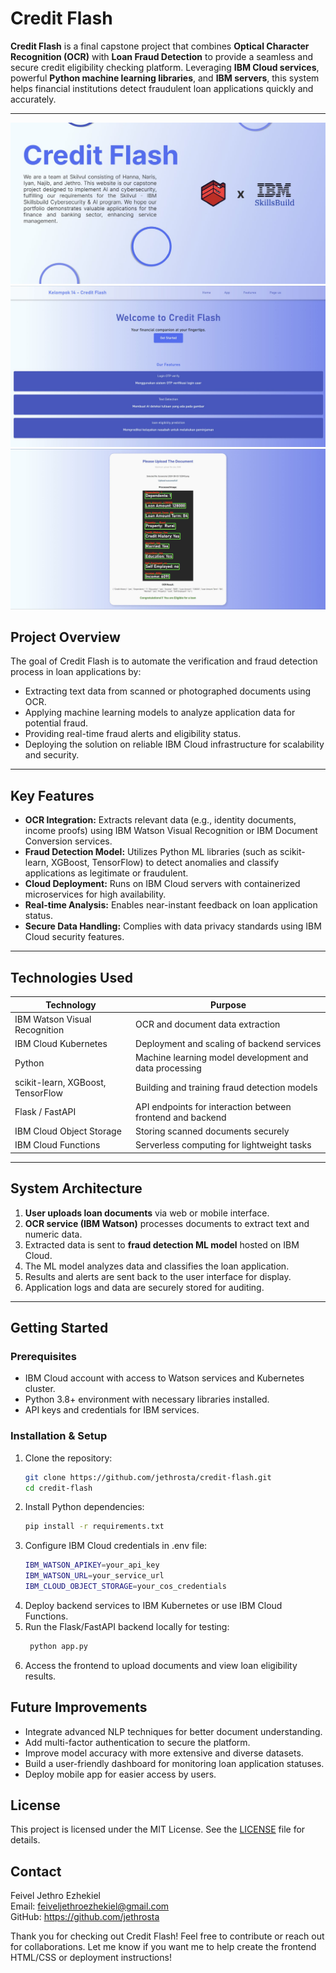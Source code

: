 # Credit Flash

**Credit Flash** is a final capstone project that combines **Optical Character Recognition (OCR)** with **Loan Fraud Detection** to provide a seamless and secure credit eligibility checking platform. Leveraging **IBM Cloud services**, powerful **Python machine learning libraries**, and **IBM servers**, this system helps financial institutions detect fraudulent loan applications quickly and accurately.

---

<div align="center">
   <img src="https://github.com/jethrosta/CapstoneSkilvul/blob/main/image/1726833798333.jpeg">
   <br>
   <img src="https://github.com/jethrosta/CapstoneSkilvul/blob/main/image/1726833799904.jpeg">
   <br>
   <img src="https://github.com/jethrosta/CapstoneSkilvul/blob/main/image/1726833800462.jpeg">
</div>

## Project Overview

The goal of Credit Flash is to automate the verification and fraud detection process in loan applications by:

- Extracting text data from scanned or photographed documents using OCR.
- Applying machine learning models to analyze application data for potential fraud.
- Providing real-time fraud alerts and eligibility status.
- Deploying the solution on reliable IBM Cloud infrastructure for scalability and security.

---

## Key Features

- **OCR Integration:** Extracts relevant data (e.g., identity documents, income proofs) using IBM Watson Visual Recognition or IBM Document Conversion services.
- **Fraud Detection Model:** Utilizes Python ML libraries (such as scikit-learn, XGBoost, TensorFlow) to detect anomalies and classify applications as legitimate or fraudulent.
- **Cloud Deployment:** Runs on IBM Cloud servers with containerized microservices for high availability.
- **Real-time Analysis:** Enables near-instant feedback on loan application status.
- **Secure Data Handling:** Complies with data privacy standards using IBM Cloud security features.

---

## Technologies Used

<div align="center">
  
| Technology               | Purpose                                         |
|-------------------------|------------------------------------------------|
| IBM Watson Visual Recognition | OCR and document data extraction            |
| IBM Cloud Kubernetes    | Deployment and scaling of backend services      |
| Python                  | Machine learning model development and data processing |
| scikit-learn, XGBoost, TensorFlow | Building and training fraud detection models    |
| Flask / FastAPI         | API endpoints for interaction between frontend and backend |
| IBM Cloud Object Storage| Storing scanned documents securely              |
| IBM Cloud Functions     | Serverless computing for lightweight tasks      |
</div>

---

## System Architecture

1. **User uploads loan documents** via web or mobile interface.  
2. **OCR service (IBM Watson)** processes documents to extract text and numeric data.  
3. Extracted data is sent to **fraud detection ML model** hosted on IBM Cloud.  
4. The ML model analyzes data and classifies the loan application.  
5. Results and alerts are sent back to the user interface for display.  
6. Application logs and data are securely stored for auditing.

---

## Getting Started

### Prerequisites

- IBM Cloud account with access to Watson services and Kubernetes cluster.  
- Python 3.8+ environment with necessary libraries installed.  
- API keys and credentials for IBM services.

### Installation & Setup

1. Clone the repository:
   ```bash
   git clone https://github.com/jethrosta/credit-flash.git
   cd credit-flash
2. Install Python dependencies:
   ```bash
   pip install -r requirements.txt
3. Configure IBM Cloud credentials in .env file:
   ```bash
   IBM_WATSON_APIKEY=your_api_key
   IBM_WATSON_URL=your_service_url
   IBM_CLOUD_OBJECT_STORAGE=your_cos_credentials
4. Deploy backend services to IBM Kubernetes or use IBM Cloud Functions.
5. Run the Flask/FastAPI backend locally for testing:
   ```bash
    python app.py
6. Access the frontend to upload documents and view loan eligibility results.

## Future Improvements
- Integrate advanced NLP techniques for better document understanding.
- Add multi-factor authentication to secure the platform.
- Improve model accuracy with more extensive and diverse datasets.
- Build a user-friendly dashboard for monitoring loan application statuses.
- Deploy mobile app for easier access by users.

## License
This project is licensed under the MIT License. See the [LICENSE](LICENSE) file for details.

## Contact
Feivel Jethro Ezhekiel <br>
Email: feiveljethroezhekiel@gmail.com <br>
GitHub: https://github.com/jethrosta <br>

Thank you for checking out Credit Flash! Feel free to contribute or reach out for collaborations. Let me know if you want me to help create the frontend HTML/CSS or deployment instructions!
